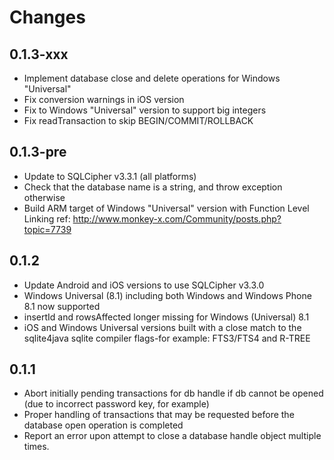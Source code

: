 # Changes

## 0.1.3-xxx

- Implement database close and delete operations for Windows "Universal"
- Fix conversion warnings in iOS version
- Fix to Windows "Universal" version to support big integers
- Fix readTransaction to skip BEGIN/COMMIT/ROLLBACK

## 0.1.3-pre

- Update to SQLCipher v3.3.1 (all platforms)
- Check that the database name is a string, and throw exception otherwise
- Build ARM target of Windows "Universal" version with Function Level Linking ref: http://www.monkey-x.com/Community/posts.php?topic=7739

## 0.1.2

- Update Android and iOS versions to use SQLCipher v3.3.0
- Windows Universal (8.1) including both Windows and Windows Phone 8.1 now supported
- insertId and rowsAffected longer missing for Windows (Universal) 8.1
- iOS and Windows Universal versions built with a close match to the sqlite4java sqlite compiler flags-for example: FTS3/FTS4 and R-TREE

## 0.1.1

- Abort initially pending transactions for db handle if db cannot be opened (due to incorrect password key, for example)
- Proper handling of transactions that may be requested before the database open operation is completed
- Report an error upon attempt to close a database handle object multiple times.

